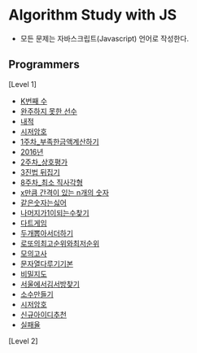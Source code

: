 # Algorithm Study with JS
- 모든 문제는 자바스크립트(Javascript) 언어로 작성한다.

## Programmers
[Level 1]
  - [K번째 수](https://github.com/oozeume/Algorithm_JS/blob/main/PROGRAMMERS/K%EB%B2%88%EC%A7%B8%EC%88%98.js)
  - [완주하지 못한 선수](https://github.com/oozeume/Algorithm_JS/blob/main/PROGRAMMERS/%EC%99%84%EC%A3%BC%ED%95%98%EC%A7%80%EB%AA%BB%ED%95%9C%EC%84%A0%EC%88%98.js)
  - [내적](https://github.com/oozeume/Algorithm_JS/blob/main/PROGRAMMERS/%EB%82%B4%EC%A0%81.js)
  - [시저암호](https://github.com/oozeume/Algorithm_JS/blob/main/PROGRAMMERS/%EC%8B%9C%EC%A0%80%EC%95%94%ED%98%B8.js)
  - [1주차_부족한금액계산하기](https://github.com/oozeume/Algorithm_JS/blob/main/PROGRAMMERS/1%EC%A3%BC%EC%B0%A8_%EB%B6%80%EC%A1%B1%ED%95%9C%EA%B8%88%EC%95%A1%EA%B3%84%EC%82%B0%ED%95%98%EA%B8%B0.js)
  - [2016년](https://github.com/oozeume/Algorithm_JS/blob/main/PROGRAMMERS/2016%EB%85%84.js)
  - [2주차_상호평가](https://github.com/oozeume/Algorithm_JS/blob/main/PROGRAMMERS/2%EC%A3%BC%EC%B0%A8_%EC%83%81%ED%98%B8%ED%8F%89%EA%B0%80_2.js)
  - [3진법 뒤집기](https://github.com/oozeume/Algorithm_JS/blob/main/PROGRAMMERS/3%EC%A7%84%EB%B2%95%EB%92%A4%EC%A7%91%EA%B8%B0.js)
  - [8주차_최소 직사각형](https://github.com/oozeume/Algorithm_JS/blob/main/PROGRAMMERS/8%EC%A3%BC%EC%B0%A8_%EC%B5%9C%EC%86%8C%EC%A7%81%EC%82%AC%EA%B0%81%ED%98%95.js)
  - [x만큼 간격이 있는 n개의 숫자](https://github.com/oozeume/Algorithm_JS/blob/main/PROGRAMMERS/x%EB%A7%8C%ED%81%BC%EA%B0%84%EA%B2%A9%EC%9D%B4%EC%9E%88%EB%8A%94n%EA%B0%9C%EC%9D%98%EC%88%AB%EC%9E%90.js)
  - [같은숫자는싫어](https://github.com/oozeume/Algorithm_JS/blob/main/PROGRAMMERS/%EA%B0%99%EC%9D%80%EC%88%AB%EC%9E%90%EB%8A%94%EC%8B%AB%EC%96%B4.js)
  - [나머지가1이되는수찾기](https://github.com/oozeume/Algorithm_JS/blob/main/PROGRAMMERS/%EB%82%98%EB%A8%B8%EC%A7%80%EA%B0%801%EC%9D%B4%EB%90%98%EB%8A%94%EC%88%98%EC%B0%BE%EA%B8%B0.js)
  - [다트게임](https://github.com/oozeume/Algorithm_JS/blob/main/PROGRAMMERS/%EB%8B%A4%ED%8A%B8%EA%B2%8C%EC%9E%84.js)
  - [두개뽑아서더하기](https://github.com/oozeume/Algorithm_JS/blob/main/PROGRAMMERS/%EB%91%90%EA%B0%9C%EB%BD%91%EC%95%84%EC%84%9C%EB%8D%94%ED%95%98%EA%B8%B0.js)
  - [로또의최고순위와최저순위](https://github.com/oozeume/Algorithm_JS/blob/main/PROGRAMMERS/%EB%A1%9C%EB%98%90%EC%9D%98%EC%B5%9C%EA%B3%A0%EC%88%9C%EC%9C%84%EC%99%80%EC%B5%9C%EC%A0%80%EC%88%9C%EC%9C%84.js)
  - [모의고사](https://github.com/oozeume/Algorithm_JS/blob/main/PROGRAMMERS/%EB%AA%A8%EC%9D%98%EA%B3%A0%EC%82%AC.js)
  - [문자열다루기기본](https://github.com/oozeume/Algorithm_JS/blob/main/PROGRAMMERS/%EB%AC%B8%EC%9E%90%EC%97%B4%EB%8B%A4%EB%A3%A8%EA%B8%B0%EA%B8%B0%EB%B3%B8.js)
  - [비밀지도](https://github.com/oozeume/Algorithm_JS/blob/main/PROGRAMMERS/%EB%B9%84%EB%B0%80%EC%A7%80%EB%8F%84.js)
  - [서울에서김서방찾기](https://github.com/oozeume/Algorithm_JS/blob/main/PROGRAMMERS/%EC%84%9C%EC%9A%B8%EC%97%90%EC%84%9C%EA%B9%80%EC%84%9C%EB%B0%A9%EC%B0%BE%EA%B8%B0.js)
  - [소수만들기](https://github.com/oozeume/Algorithm_JS/blob/main/PROGRAMMERS/%EC%86%8C%EC%88%98%EB%A7%8C%EB%93%A4%EA%B8%B0.js)
  - [시저암호](https://github.com/oozeume/Algorithm_JS/blob/main/PROGRAMMERS/%EC%8B%9C%EC%A0%80%EC%95%94%ED%98%B8.js)
  - [신규아이디추천](https://github.com/oozeume/Algorithm_JS/blob/main/PROGRAMMERS/%EC%8B%A0%EA%B7%9C%EC%95%84%EC%9D%B4%EB%94%94%EC%B6%94%EC%B2%9C.js)
  - [실패율](https://github.com/oozeume/Algorithm_JS/blob/main/PROGRAMMERS/%EC%8B%A4%ED%8C%A8%EC%9C%A8.js)
  
[Level 2]
